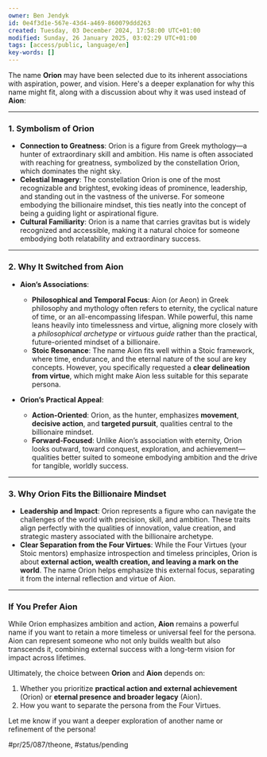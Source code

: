 ```yaml
---
owner: Ben Jendyk
id: 0e4f3d1e-567e-43d4-a469-860079ddd263
created: Tuesday, 03 December 2024, 17:58:00 UTC+01:00
modified: Sunday, 26 January 2025, 03:02:29 UTC+01:00
tags: [access/public, language/en]
key-words: []
---
```


The name **Orion** may have been selected due to its inherent associations with aspiration, power, and vision. Here's a deeper explanation for why this name might fit, along with a discussion about why it was used instead of **Aion**:

---

### **1. Symbolism of Orion**

- **Connection to Greatness**: Orion is a figure from Greek mythology—a hunter of extraordinary skill and ambition. His name is often associated with reaching for greatness, symbolized by the constellation Orion, which dominates the night sky.
- **Celestial Imagery**: The constellation Orion is one of the most recognizable and brightest, evoking ideas of prominence, leadership, and standing out in the vastness of the universe. For someone embodying the billionaire mindset, this ties neatly into the concept of being a guiding light or aspirational figure.
- **Cultural Familiarity**: Orion is a name that carries gravitas but is widely recognized and accessible, making it a natural choice for someone embodying both relatability and extraordinary success.

---

### **2. Why It Switched from Aion**

- **Aion’s Associations**:  
	- **Philosophical and Temporal Focus**: Aion (or Aeon) in Greek philosophy and mythology often refers to eternity, the cyclical nature of time, or an all-encompassing lifespan. While powerful, this name leans heavily into timelessness and virtue, aligning more closely with a *philosophical archetype* or *virtuous guide* rather than the practical, future-oriented mindset of a billionaire.
	- **Stoic Resonance**: The name Aion fits well within a Stoic framework, where time, endurance, and the eternal nature of the soul are key concepts. However, you specifically requested a **clear delineation from virtue**, which might make Aion less suitable for this separate persona.
	
- **Orion’s Practical Appeal**:
	- **Action-Oriented**: Orion, as the hunter, emphasizes **movement**, **decisive action**, and **targeted pursuit**, qualities central to the billionaire mindset.
	- **Forward-Focused**: Unlike Aion’s association with eternity, Orion looks outward, toward conquest, exploration, and achievement—qualities better suited to someone embodying ambition and the drive for tangible, worldly success.

---

### **3. Why Orion Fits the Billionaire Mindset**

- **Leadership and Impact**: Orion represents a figure who can navigate the challenges of the world with precision, skill, and ambition. These traits align perfectly with the qualities of innovation, value creation, and strategic mastery associated with the billionaire archetype.
- **Clear Separation from the Four Virtues**: While the Four Virtues (your Stoic mentors) emphasize introspection and timeless principles, Orion is about **external action, wealth creation, and leaving a mark on the world**. The name Orion helps emphasize this external focus, separating it from the internal reflection and virtue of Aion.

---

### **If You Prefer Aion**

While Orion emphasizes ambition and action, **Aion** remains a powerful name if you want to retain a more timeless or universal feel for the persona. Aion can represent someone who not only builds wealth but also transcends it, combining external success with a long-term vision for impact across lifetimes.

Ultimately, the choice between **Orion** and **Aion** depends on:
1. Whether you prioritize **practical action and external achievement** (Orion) or **eternal presence and broader legacy** (Aion).
2. How you want to separate the persona from the Four Virtues.

Let me know if you want a deeper exploration of another name or refinement of the persona!


#pr/25/087/theone, #status/pending